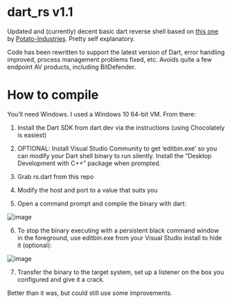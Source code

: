 # dart_rs v1.1
Updated and (currently) decent basic dart reverse shell based on [this one](https://github.com/Potato-Industries/dartrs) by [Potato-Industries](https://github.com/Potato-Industries). Pretty self explanatory. 

Code has been rewritten to support the latest version of Dart, error handling improved, process management problems fixed, etc. Avoids quite a few endpoint AV products, including BitDefender.

# How to compile

You’ll need Windows. I used a Windows 10 64-bit VM. From there:

1. Install the Dart SDK from dart.dev via the instructions (using Chocolately is easiest)

2. OPTIONAL: Install Visual Studio Community to get ‘editbin.exe’ so you can modify your Dart shell binary to run silently. Install the “Desktop Development with C++” package when prompted.

3. Grab rs.dart from this repo

4. Modify the host and port to a value that suits you

5. Open a command prompt and compile the binary with dart:

![image](https://github.com/s-w-1-t-c-h/dart_rs/assets/6980812/d081b941-013e-4179-8bc0-d625d1cd0942)

6. To stop the binary executing with a persistent black command window in the foreground, use editbin.exe from your Visual Studio install to hide it (optional):

![image](https://github.com/s-w-1-t-c-h/dart_rs/assets/6980812/522e0c28-6163-4754-ab09-8395bd34c89b)

7. Transfer the binary to the target system, set up a listener on the box you configured and give it a crack.

Better than it was, but could still use some improvements.

